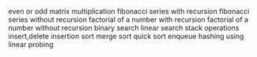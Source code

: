 even or odd
matrix multiplication
fibonacci series with recursion
fibonacci series without recursion
factorial of a number with recursion
factorial of a number without recursion
binary search
linear search
stack operations
insert,delete
insertion sort
merge sort
quick sort
enqueue
hashing using linear probing
